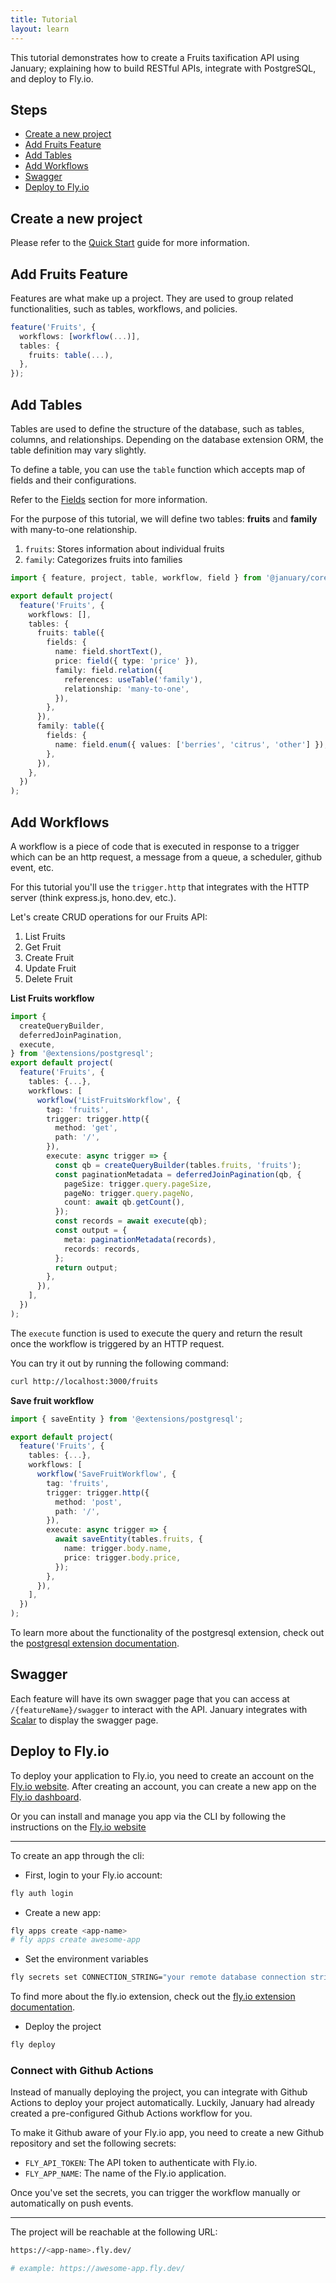 ```yaml
---
title: Tutorial
layout: learn
---
```


This tutorial demonstrates how to create a Fruits taxification API using January; explaining how to build RESTful APIs, integrate with PostgreSQL, and deploy to Fly.io.

## Steps

- [Create a new project](#create-a-new-project)
- [Add Fruits Feature](#add-fruits-feature)
- [Add Tables](#add-tables)
- [Add Workflows](#add-workflows)
- [Swagger](#swagger)
- [Deploy to Fly.io](#deploy-to-flyio)

## Create a new project

Please refer to the [Quick Start](./quick-start) guide for more information.

## Add Fruits Feature

Features are what make up a project. They are used to group related functionalities, such as tables, workflows, and policies.

```ts
feature('Fruits', {
  workflows: [workflow(...)],
  tables: {
    fruits: table(...),
  },
});
```

## Add Tables

Tables are used to define the structure of the database, such as tables, columns, and relationships. Depending on the database extension ORM, the table definition may vary slightly.

To define a table, you can use the `table` function which accepts map of fields and their configurations.

Refer to the [Fields](../concepts/tables#what-is-a-field) section for more information.

For the purpose of this tutorial, we will define two tables: **fruits** and **family** with many-to-one relationship.

1. `fruits`: Stores information about individual fruits
2. `family`: Categorizes fruits into families

```ts
import { feature, project, table, workflow, field } from '@january/core';

export default project(
  feature('Fruits', {
    workflows: [],
    tables: {
      fruits: table({
        fields: {
          name: field.shortText(),
          price: field({ type: 'price' }),
          family: field.relation({
            references: useTable('family'),
            relationship: 'many-to-one',
          }),
        },
      }),
      family: table({
        fields: {
          name: field.enum({ values: ['berries', 'citrus', 'other'] }),
        },
      }),
    },
  })
);
```

## Add Workflows

A workflow is a piece of code that is executed in response to a trigger which can be an http request, a message from a queue, a scheduler, github event, etc.

For this tutorial you'll use the `trigger.http` that integrates with the HTTP server (think express.js, hono.dev, etc.).

Let's create CRUD operations for our Fruits API:

1. List Fruits
2. Get Fruit
3. Create Fruit
4. Update Fruit
5. Delete Fruit

**List Fruits workflow**

```ts
import {
  createQueryBuilder,
  deferredJoinPagination,
  execute,
} from '@extensions/postgresql';
export default project(
  feature('Fruits', {
    tables: {...},
    workflows: [
      workflow('ListFruitsWorkflow', {
        tag: 'fruits',
        trigger: trigger.http({
          method: 'get',
          path: '/',
        }),
        execute: async trigger => {
          const qb = createQueryBuilder(tables.fruits, 'fruits');
          const paginationMetadata = deferredJoinPagination(qb, {
            pageSize: trigger.query.pageSize,
            pageNo: trigger.query.pageNo,
            count: await qb.getCount(),
          });
          const records = await execute(qb);
          const output = {
            meta: paginationMetadata(records),
            records: records,
          };
          return output;
        },
      }),
    ],
  })
);
```

The `execute` function is used to execute the query and return the result once the workflow is triggered by an HTTP request.

You can try it out by running the following command:

```bash
curl http://localhost:3000/fruits
```

**Save fruit workflow**

```ts
import { saveEntity } from '@extensions/postgresql';

export default project(
  feature('Fruits', {
    tables: {...},
    workflows: [
      workflow('SaveFruitWorkflow', {
        tag: 'fruits',
        trigger: trigger.http({
          method: 'post',
          path: '/',
        }),
        execute: async trigger => {
          await saveEntity(tables.fruits, {
            name: trigger.body.name,
            price: trigger.body.price,
          });
        },
      }),
    ],
  })
);
```

To learn more about the functionality of the postgresql extension, check out the [postgresql extension documentation](../extensions/postgresql.md).

## Swagger

Each feature will have its own swagger page that you can access at `/{featureName}/swagger` to interact with the API.
January integrates with [Scalar](https://scalar.com/) to display the swagger page.

## Deploy to Fly.io

To deploy your application to Fly.io, you need to create an account on the [Fly.io website](https://fly.io/). After creating an account, you can create a new app on the [Fly.io dashboard](https://fly.io/apps).

Or you can install and manage you app via the CLI by following the instructions on the [Fly.io website](https://fly.io/docs/getting-started/installing-fly/)

---

To create an app through the cli:

- First, login to your Fly.io account:

```bash
fly auth login
```

- Create a new app:

```bash
fly apps create <app-name>
# fly apps create awesome-app
```

- Set the environment variables

```bash
fly secrets set CONNECTION_STRING="your remote database connection string"
```

To find more about the fly.io extension, check out the [fly.io extension documentation](../extensions/fly.md).

- Deploy the project

```bash
fly deploy
```

### Connect with Github Actions

Instead of manually deploying the project, you can integrate with Github Actions to deploy your project automatically. Luckily, January had already created a pre-configured Github Actions workflow for you.

To make it Github aware of your Fly.io app, you need to create a new Github repository and set the following secrets:

- `FLY_API_TOKEN`: The API token to authenticate with Fly.io.
- `FLY_APP_NAME`: The name of the Fly.io application.

Once you've set the secrets, you can trigger the workflow manually or automatically on push events.

---

The project will be reachable at the following URL:

```bash
https://<app-name>.fly.dev/

# example: https://awesome-app.fly.dev/
```
